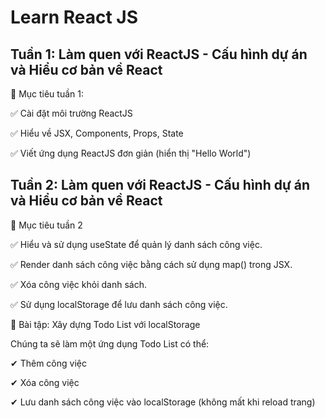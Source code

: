# **Learn React JS**

## **Tuần 1: Làm quen với ReactJS - Cấu hình dự án và Hiểu cơ bản về React**

🎯 Mục tiêu tuần 1:

✅ Cài đặt môi trường ReactJS

✅ Hiểu về JSX, Components, Props, State

✅ Viết ứng dụng ReactJS đơn giản (hiển thị "Hello World")

## **Tuần 2: Làm quen với ReactJS - Cấu hình dự án và Hiểu cơ bản về React**

🎯 Mục tiêu tuần 2

✅ Hiểu và sử dụng useState để quản lý danh sách công việc.

✅ Render danh sách công việc bằng cách sử dụng map() trong JSX.

✅ Xóa công việc khỏi danh sách.

✅ Sử dụng localStorage để lưu danh sách công việc.

🚀 Bài tập: Xây dựng Todo List với localStorage

Chúng ta sẽ làm một ứng dụng Todo List có thể:

✔ Thêm công việc

✔ Xóa công việc

✔ Lưu danh sách công việc vào localStorage (không mất khi reload trang)
